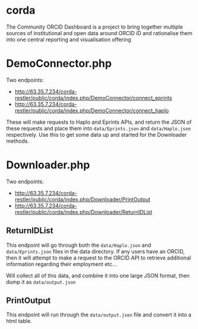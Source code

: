 # corda
The Community ORCID Dashboard is a project to bring together multiple sources of institutional and open data around ORCID iD and rationalise them into one central reporting and visualisation offering 

# DemoConnector.php
Two endpoints: 
- http://63.35.7.234/corda-restler/public/corda/index.php/DemoConnector/connect_eprints
- http://63.35.7.234/corda-restler/public/corda/index.php/DemoConnector/connect_haplo

These will make requests to Haplo and Eprints APIs, and return the JSON of these requests and place them into `data/Eprints.json` and `data/Haplo.json` respectively. Use this to get some data up and started for the Downloader methods. 

# Downloader.php
Two endpoints:
- http://63.35.7.234/corda-restler/public/corda/index.php/Downloader/PrintOutput
- http://63.35.7.234/corda-restler/public/corda/index.php/Downloader/ReturnIDList

## ReturnIDList
This endpoint will go through both the `data/Haplo.json` and `data/Eprints.json` files in the data directory. If any users have an ORCID, then it will attempt to make a request to the ORCID API to retrieve additional information regarding their employment etc... 

Will collect all of this data, and combine it into one large JSON format, then dump it as `data/output.json`

## PrintOutput
This endpoint will run through the `data/output.json` file and convert it into a html table. 
